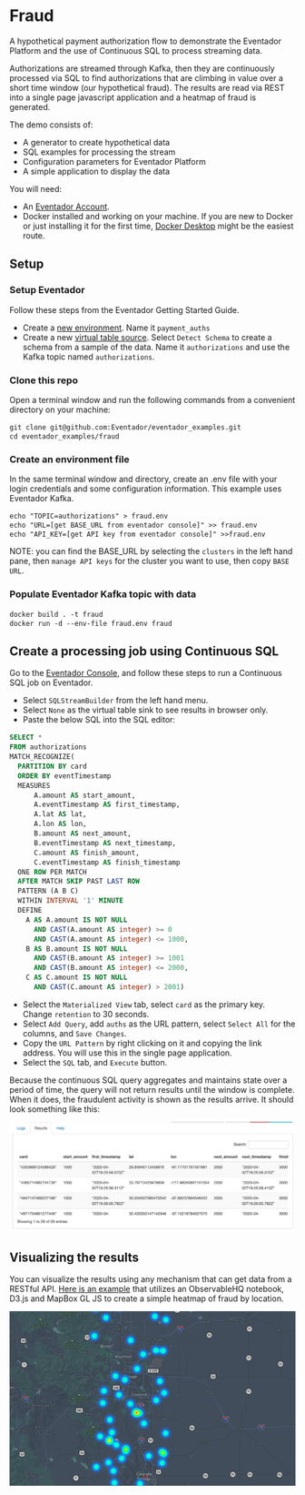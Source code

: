 # Fraud
A hypothetical payment authorization flow to demonstrate the Eventador Platform and the use of Continuous SQL to process streaming data.

Authorizations are streamed through Kafka, then they are continuously processed via SQL to find authorizations that are climbing in value over a short time window (our hypothetical fraud). The results are read via REST into a single page javascript application and a heatmap of fraud is generated.

The demo consists of:

- A generator to create hypothetical data
- SQL examples for processing the stream
- Configuration parameters for Eventador Platform
- A simple application to display the data

You will need:

- An [Eventador Account](https://eventador.cloud/register).
- Docker installed and working on your machine. If you are new to Docker or just installing it for the first time, [Docker Desktop](https://www.docker.com/products/docker-desktop) might be the easiest route.

## Setup

### Setup Eventador
Follow these steps from the Eventador Getting Started Guide.

- Create a [new environment](https://docs.eventador.io/sqlstreambuilder/ssb_getting_started/#1-create-a-cloud-environment). Name it `payment_auths`
- Create a new [virtual table source](https://docs.eventador.io/sqlstreambuilder/ssb_getting_started/#3-create-virtual-table-as-a-source). Select `Detect Schema` to create a schema from a sample of the data. Name it `authorizations` and use the Kafka topic named `authorizations`.

### Clone this repo
Open a terminal window and run the following commands from a convenient directory on your machine:

```
git clone git@github.com:Eventador/eventador_examples.git
cd eventador_examples/fraud
```

### Create an environment file
In the same terminal window and directory, create an .env file with your login credentials and some configuration information. This example uses Eventador Kafka.
```
echo "TOPIC=authorizations" > fraud.env
echo "URL=[get BASE_URL from eventador console]" >> fraud.env
echo "API_KEY=[get API key from eventador console]" >>fraud.env
```

NOTE: you can find the BASE_URL by selecting the `clusters` in the left hand pane, then `manage API keys` for the cluster you want to use, then copy `BASE URL`.

### Populate Eventador Kafka topic with data
```
docker build . -t fraud
docker run -d --env-file fraud.env fraud
```

## Create a processing job using Continuous SQL

Go to the [Eventador Console](https://eventador.cloud/streambuilder_list), and follow these steps to run a Continuous SQL job on Eventador.

- Select `SQLStreamBuilder` from the left hand menu.
- Select `None` as the virtual table sink to see results in browser only.
- Paste the below SQL into the SQL editor:

```SQL
SELECT *
FROM authorizations
MATCH_RECOGNIZE(
  PARTITION BY card
  ORDER BY eventTimestamp
  MEASURES
      A.amount AS start_amount,
      A.eventTimestamp AS first_timestamp,
      A.lat AS lat,
      A.lon AS lon,
      B.amount AS next_amount,
      B.eventTimestamp AS next_timestamp,
      C.amount AS finish_amount,
      C.eventTimestamp AS finish_timestamp
  ONE ROW PER MATCH
  AFTER MATCH SKIP PAST LAST ROW
  PATTERN (A B C)
  WITHIN INTERVAL '1' MINUTE
  DEFINE
    A AS A.amount IS NOT NULL
      AND CAST(A.amount AS integer) >= 0
      AND CAST(A.amount AS integer) <= 1000,
    B AS B.amount IS NOT NULL
      AND CAST(B.amount AS integer) >= 1001
      AND CAST(B.amount AS integer) <= 2000,
    C AS C.amount IS NOT NULL
      AND CAST(C.amount AS integer) > 2001)
```

- Select the `Materialized View` tab, select `card` as the primary key. Change `retention` to 30 seconds.
- Select `Add Query`, add `auths` as the URL pattern, select `Select All` for the columns, and `Save Changes`.
- Copy the `URL Pattern` by right clicking on it and copying the link address. You will use this in the single page application.
- Select the `SQL` tab, and `Execute` button.

Because the continuous SQL query aggregates and maintains state over a period of time, the query will not return results until the window is complete. When it does, the fraudulent activity is shown as the results arrive. It should look something like this:

![img](img/ssb_snap.png)


## Visualizing the results

You can visualize the results using any mechanism that can get data from a RESTful API. [Here is an example](https://observablehq.com/@kgorman/untitled) that utilizes an ObservableHQ notebook, D3.js and MapBox GL JS to create a simple heatmap of fraud by location.

![img2](img/heatmap.png)

